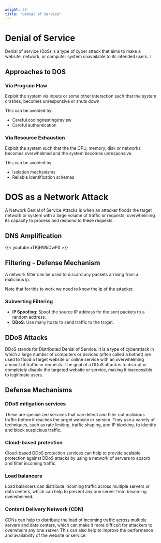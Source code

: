 ```yaml
---
weight: 25
title: "Denial of Service"
---
```


# Denial of Service

Denial of service (DoS) is a type of cyber attack that aims to make a website, network, or computer system unavailable to its intended users. I

## Approaches to DOS

### Via Program Flaw

Exploit the system via inputs or some other interaction such that the system crashes, becomes unresponsive or shuts down.

This can be avoided by:

- Careful coding/testing/review
- Careful authentication

### Via Resource Exhaustion

Exploit the system such that the the CPU, memory, disk or networks becomes overwhelmed and the system becomes unresponsive.

This can be avoided by:

- Isolation mechanisms
- Reliable identification schemes

# DOS as a Network Attack

A Network Denial of Service Attacks is when an attacker floods the target network or system with a large volume of traffic or requests, overwhelming its capacity to process and respond to these requests.

## DNS Amplification

{{< youtube xTKjHWkDwP0 >}}

## Filtering - Defense Mechanism

A network filter can be used to discard any packets arriving from a malicious ip.

Note that for this to work we need to know the ip of the attacker.

### Subverting Filtering

- **IP Spoofing**: Spoof the source IP address for the sent packets to a random address.
- **DDoS**: Use many hosts to send traffic to the target.

## DDoS Attacks

DDoS stands for Distributed Denial of Service. It is a type of cyberattack in which a large number of computers or devices (often called a botnet) are used to flood a target website or online service with an overwhelming amount of traffic or requests. The goal of a DDoS attack is to disrupt or completely disable the targeted website or service, making it inaccessible to legitimate users.

## Defense Mechanisms

### DDoS mitigation services

These are specialized services that can detect and filter out malicious traffic before it reaches the target website or service. They use a variety of techniques, such as rate limiting, traffic shaping, and IP blocking, to identify and block suspicious traffic.

### Cloud-based protection

Cloud-based DDoS protection services can help to provide scalable protection against DDoS attacks by using a network of servers to absorb and filter incoming traffic.

### Load balancers

Load balancers can distribute incoming traffic across multiple servers or data centers, which can help to prevent any one server from becoming overwhelmed.

### Content Delivery Network (CDN)

CDNs can help to distribute the load of incoming traffic across multiple servers and data centers, which can make it more difficult for attackers to overwhelm any one server. This can also help to improve the performance and availability of the website or service.

